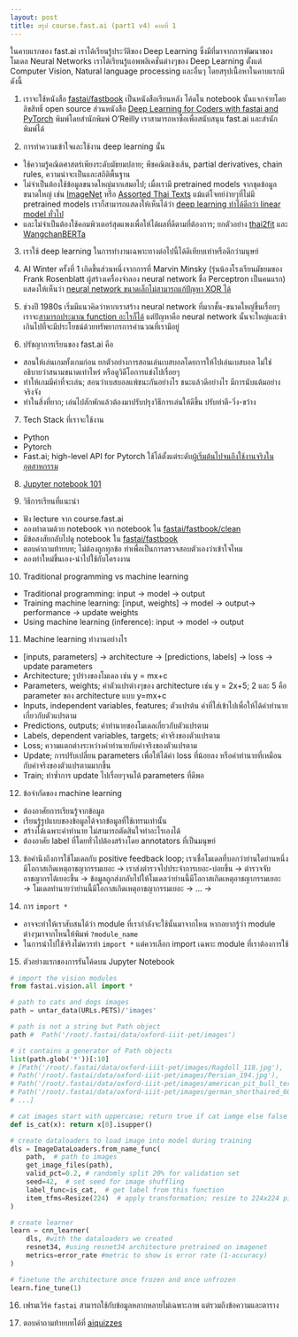 ```yaml
---
layout: post
title: สรุป course.fast.ai (part1 v4) คาบที่ 1
---
```


ในคาบแรกของ fast.ai เราได้เรียนรู้ประวัติของ Deep Learning ซึ่งมีที่มาจากการพัฒนาของโมเดล Neural Networks เราได้เรียนรู้แอพพลิเคชั่นต่างๆของ Deep Learning ตั้งแต่ Computer Vision, Natural language processing และอื่นๆ โดยสรุปเนื้อหาในคาบแรกมีดังนี้

01. เราจะใช้หนังสือ [fastai/fastbook](https://github.com/fastai/fastbook) เป็นหนังสือเรียนหลัง โค้ดใน notebook นั้นแจกจ่ายโดยลิขสิทธิ์ open source ส่วนหนังสือ [Deep Learning for Coders with fastai and PyTorch](https://www.oreilly.com/library/view/deep-learning-for/9781492045519/) พิมพ์โดยสำนักพิมพ์ O’Reilly เราสามารถหาซื้อเพื่อสนับสนุน fast.ai และสำนักพิมพ์ได้

02. การทำความเข้าใจและใช้งาน deep learning นั้น
  - ใช้ความรู้คณิตศาสตร์เพียงระดับมัธยมปลาย; พีชคณิตเชิงเส้น, partial derivatives, chain rules, ความน่าจะเป็นและสถิติพื้นฐาน
  - ไม่จำเป็นต้องใช้ข้อมูลขนาดใหญ่มากเสมอไป; เมื่อเรามี pretrained models จากชุดข้อมูลขนาดใหญ่ เช่น [ImageNet](http://www.image-net.org/) หรือ [Assorted Thai Texts](https://arxiv.org/abs/2101.09635) แม้แต่โจทย์ง่ายๆที่ไม่มี pretrained models เราก็สามารถแสดงให้เห็นได้ว่า [deep learning ทำได้ดีกว่า linear model ทั่วไป](https://github.com/cstorm125/sophia)
  - และไม่จำเป็นต้องใช้คอมพิวเตอร์สุดแพงเพื่อให้ได้ผลที่ดีตามที่ต้องการ; ยกตัวอย่าง [thai2fit](https://github.com/cstorm125/thai2fit) และ [WangchanBERTa](https://medium.com/airesearch-in-th/wangchanberta-%E0%B9%82%E0%B8%A1%E0%B9%80%E0%B8%94%E0%B8%A5%E0%B8%9B%E0%B8%A3%E0%B8%B0%E0%B8%A1%E0%B8%A7%E0%B8%A5%E0%B8%9C%E0%B8%A5%E0%B8%A0%E0%B8%B2%E0%B8%A9%E0%B8%B2%E0%B9%84%E0%B8%97%E0%B8%A2%E0%B8%97%E0%B8%B5%E0%B9%88%E0%B9%83%E0%B8%AB%E0%B8%8D%E0%B9%88%E0%B9%81%E0%B8%A5%E0%B8%B0%E0%B8%81%E0%B9%89%E0%B8%B2%E0%B8%A7%E0%B8%AB%E0%B8%99%E0%B9%89%E0%B8%B2%E0%B8%97%E0%B8%B5%E0%B9%88%E0%B8%AA%E0%B8%B8%E0%B8%94%E0%B9%83%E0%B8%99%E0%B8%82%E0%B8%93%E0%B8%B0%E0%B8%99%E0%B8%B5%E0%B9%89-d920c27cd433)

03. เราใช้ deep learning ในการทำงานเฉพาะทางต่อไปนี้ได้ดีเทียบเท่าหรือดีกว่ามนุษย์

04. AI Winter ครั้งที่ 1 เกิดขึ้นส่วนหนึ่งจากการที่ Marvin Minsky (รุ่นน้องโรงเรียนมัธยมของ Frank Rosenblatt ผู้สร้างเครื่องจำลอง neural network ชื่อ Perceptron เป็นคนแรก) แสดงให้เห็นว่า [neural network ขนาดเล็กไม่สามารถแก้ปัญหา XOR ได้](https://medium.com/@jayeshbahire/the-xor-problem-in-neural-networks-50006411840b)

05. ช่วงปี 1980s เริ่มมีแนวคิดว่าหากเราสร้าง neural network ที่มากชั้น-ขนาดใหญ่ขึ้นเรื่อยๆ เราจะ[สามารถประมาณ function อะไรก็ได้](https://en.wikipedia.org/wiki/Universal_approximation_theorem) แต่ปัญหาคือ neural network นั้นจะใหญ่และช้าเกินไปที่จะมีประโยชน์ด้วยทรัพยากรการคำนวณที่เรามีอยู่

06. ปรัชญาการเรียนของ fast.ai คือ
  - สอนให้เล่นเกมทั้งเกมก่อน ยกตัวอย่างการสอนเล่นเบสบอลโดยการให้ไปเล่นเบสบอล ไม่ใช่อธิบายว่าสนามขนาดเท่าไหร่ หรือดูวิดีโอการแข่งไปเรื่อยๆ
  - ทำให้เกมมีค่าที่จะเล่น; สอนว่าเบสบอลแพ้ชนะกันอย่างไร ชนะแล้วดีอย่างไร มีการนับแต้มอย่างจริงจัง
  - ทำในสิ่งที่ยาก; เล่นไปสักพักแล้วต้องมาปรับปรุงวิธีการเล่นให้ดีขึ้น ปรับท่าตี-วิ่ง-ขว้าง

07. Tech Stack ที่เราจะใช้งาน
  - Python
  - Pytorch
  - Fast.ai; high-level API for Pytorch ใช้ได้ตั้งแต่ระดับ[ผู้เริ่มต้นไปจนถึงใช้งานจริงในอุตสาหกรรม](https://arxiv.org/abs/2002.04688)

08. [Jupyter notebook 101](https://github.com/fastai/fastbook/blob/master/clean/app_jupyter.ipynb)

09. วิธีการเรียนที่แนะนำ
  - ฟัง lecture จาก course.fast.ai
  - ลองทำตามด้วย notebook จาก notebook ใน [fastai/fastbook/clean](https://github.com/fastai/fastbook/clean)
  - มีข้อสงสัยกลับไปดู notebook ใน [fastai/fastbook](https://github.com/fastai/fastbook)
  - ตอบคำถามท้ายบท; ไม่ต้องถูกทุกข้อ ทำเพื่อเป็นการตรวจสอบตัวเองว่าเข้าใจไหม
  - ลองทำใหม่ขึ้นเอง-นำไปใช้กับโครงงาน

10. Traditional programming vs machine learning
  - Traditional programming: input → model → output
  - Training machine learning: [input, weights] → model → output→ performance → update weights
  - Using machine learning (inference): input → model → output

11. Machine learning ทำงานอย่างไร
  - [inputs, parameters] → architecture → [predictions, labels] → loss → update parameters
  - Architecture; รูปร่างของโมเดล เช่น y = mx+c
  - Parameters, weights; ค่าตัวแปรต่างๆของ architecture เช่น y = 2x+5; 2 และ 5 คือ parameter ของ architecture แบบ y=mx+c
  - Inputs, independent variables, features; ตัวแปรต้น ค่าที่ใส่เข้าไปเพื่อให้ได้คำทำนายเกี่ยวกับตัวแปรตาม
  - Predictions, outputs; คำทำนายของโมเดลเกี่ยวกับตัวแปรตาม
  - Labels, dependent variables, targets; ค่าจริงของตัวแปรตาม
  - Loss; ความแตกต่างระหว่างคำทำนายกับค่าจริงของตัวแปรตาม
  - Update; การปรับเปลี่ยน parameters เพื่อให้ได้ค่า loss ที่น้อยลง หรือคำทำนายที่เหมือนกับค่าจริงของตัวแปรตามมากขึ้น
  - Train; ทำซ้ำการ update ไปเรื่อยๆจนได้ parameters ที่ดีพอ

12. ข้อจำกัดของ machine learning
  - ต้องอาศัยการเรียนรู้จากข้อมูล
  - เรียนรู้รูปแบบของข้อมูลได้จากข้อมูลที่ใช้เทรนเท่านั้น
  - สร้างได้เฉพาะคำทำนาย ไม่สามารถตัดสินใจทำอะไรเองได้
  - ต้องอาศัย label ที่โดยทั่วไปต้องสร้างโดย annotators ที่เป็นมนุษย์

13. ข้อคำนึงถึงการใช้โมเดลกับ positive feedback loop; เราเชื่อโมเดลที่บอกว่าย่านใดย่านหนึ่งมีโอกาสเกิดเหตุอาชญากรรมเยอะ → เราส่งตำรวจไปประจำการเยอะ-บ่อยขึ้น → ตำรวจจับอาชญากรได้เยอะขึ้น → ข้อมูลถูกส่งกลับไปให้โมเดลว่าย่านนี้มีโอกาสเกิดเหตุอาชญากรรมเยอะ → โมเดลทำนายว่าย่านนี้มีโอกาสเกิดเหตุอาชญากรรมเยอะ → … →

14. การ `import *`
  - อาจจะทำให้เราสับสนได้ว่า module ที่เรากำลังจะใช้นั้นมาจากไหน หากอยากรู้ว่า module ต่างๆมาจากไหนให้พิมพ์ `?module_name`
  - ในการนำไปใช้จริงไม่ควรทำ `import *` แต่ควรเลือก import เฉพาะ module ที่เราต้องการใช้

015. ตัวอย่างแรกของการรันโค้ดบน Jupyter Notebook

``` py
# import the vision modules
from fastai.vision.all import *

# path to cats and dogs images
path = untar_data(URLs.PETS)/'images'

# path is not a string but Path object
path #  Path('/root/.fastai/data/oxford-iiit-pet/images')

# it contains a generator of Path objects
list(path.glob('*'))[:10] 
# [Path('/root/.fastai/data/oxford-iiit-pet/images/Ragdoll_118.jpg'),
# Path('/root/.fastai/data/oxford-iiit-pet/images/Persian_194.jpg'),
# Path('/root/.fastai/data/oxford-iiit-pet/images/american_pit_bull_terrier_69.jpg'),
# Path('/root/.fastai/data/oxford-iiit-pet/images/german_shorthaired_60.jpg'),
# ...]

# cat images start with uppercase; return true if cat iamge else false
def is_cat(x): return x[0].isupper()

# create dataloaders to load image into model during training
dls = ImageDataLoaders.from_name_func(
    path,  # path to images 
    get_image_files(path), 
    valid_pct=0.2, # randomly split 20% for validation set
    seed=42,  # set seed for image shuffling
    label_func=is_cat,  # get label from this function
    item_tfms=Resize(224)  # apply transformation; resize to 224x224 pixels
)

# create learner
learn = cnn_learner(
    dls, #with the dataloaders we created
    resnet34, #using resnet34 architecture pretrained on imagenet
    metrics=error_rate #metric to show is error rate (1-accuracy)
)

# finetune the architecture once frozen and once unfrozen
learn.fine_tune(1)
```

16. เฟรมเวิร์ค `fastai` สามารถใช้กับข้อมูลหลากหลายไม่เฉพาะภาพ แต่รวมถึงข้อความและตาราง

17. ตอบคำถามท้ายบทได้ที่ [aiquizzes](https://aiquizzes.com/howto)

